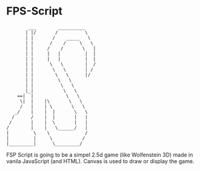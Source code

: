 # FPS-Script

            ___        __________
           | |/       /          \
           | |       /    _____   \
           | |      /    /     \   \
           | |     /    /       \   |
           | |     |   |         |  |
           | |     |   |         |  |
           | |      \   \        |  /
           | |       \   \       | /
           | |        \   \      |/
           | |         \   \     
           | |          \   \
           |_|           \   \
        ==|  |            \   \
         \|  |    |\       \   \
         /   |    | \       \   \
       _/    |    |  |       \   \
      /      /    |  |       |   |
     /       |    |  \       |   |
    /        |    |   \______/   |
    |         \    \             /
    |         |     \           /
    |_________|      \_________/

FSP Script is going to be a simpel 2.5d game (like Wolfenstein 3D) made in vanila JavaScript (and HTML).
Canvas is used to draw or display the game.